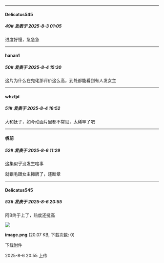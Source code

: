 ﻿
*****

####  Delicatus545  
##### 49#       发表于 2025-8-3 01:05

进度好慢，急急急


*****

####  hanan1  
##### 50#       发表于 2025-8-4 15:30

这片为什么在鬼佬那评价这么高，到处都能看到有人发女主


*****

####  whzfjd  
##### 51#       发表于 2025-8-4 16:52

大和抚子，如今动画片里都不常见，太稀罕了吧


*****

####  帆前  
##### 52#       发表于 2025-8-6 11:29

这集似乎没发生啥事

就银毛跟女主摊牌了，还断章


*****

####  Delicatus545  
##### 53#       发表于 2025-8-6 20:55

阿B终于上了，热度还挺高

<img src="https://img.stage1st.com/forum/202508/06/205523m2a5mf5i5qq1q5aq.png" referrerpolicy="no-referrer">

<strong>image.png</strong> (20.07 KB, 下载次数: 0)

下载附件

2025-8-6 20:55 上传


